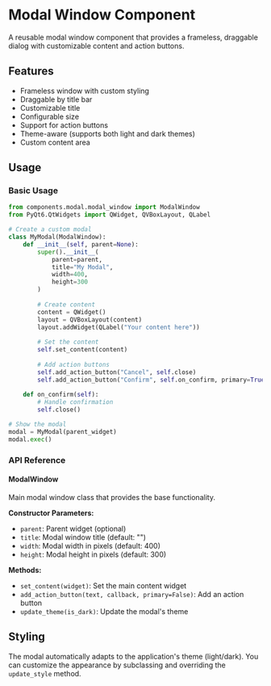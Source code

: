 # Modal Window Component

A reusable modal window component that provides a frameless, draggable dialog with customizable content and action buttons.

## Features

- Frameless window with custom styling
- Draggable by title bar
- Customizable title
- Configurable size
- Support for action buttons
- Theme-aware (supports both light and dark themes)
- Custom content area

## Usage

### Basic Usage

```python
from components.modal.modal_window import ModalWindow
from PyQt6.QtWidgets import QWidget, QVBoxLayout, QLabel

# Create a custom modal
class MyModal(ModalWindow):
    def __init__(self, parent=None):
        super().__init__(
            parent=parent,
            title="My Modal",
            width=400,
            height=300
        )
        
        # Create content
        content = QWidget()
        layout = QVBoxLayout(content)
        layout.addWidget(QLabel("Your content here"))
        
        # Set the content
        self.set_content(content)
        
        # Add action buttons
        self.add_action_button("Cancel", self.close)
        self.add_action_button("Confirm", self.on_confirm, primary=True)
    
    def on_confirm(self):
        # Handle confirmation
        self.close()

# Show the modal
modal = MyModal(parent_widget)
modal.exec()
```

### API Reference

#### ModalWindow

Main modal window class that provides the base functionality.

**Constructor Parameters:**
- `parent`: Parent widget (optional)
- `title`: Modal window title (default: "")
- `width`: Modal width in pixels (default: 400)
- `height`: Modal height in pixels (default: 300)

**Methods:**
- `set_content(widget)`: Set the main content widget
- `add_action_button(text, callback, primary=False)`: Add an action button
- `update_theme(is_dark)`: Update the modal's theme

## Styling

The modal automatically adapts to the application's theme (light/dark). You can customize the appearance by subclassing and overriding the `update_style` method.
